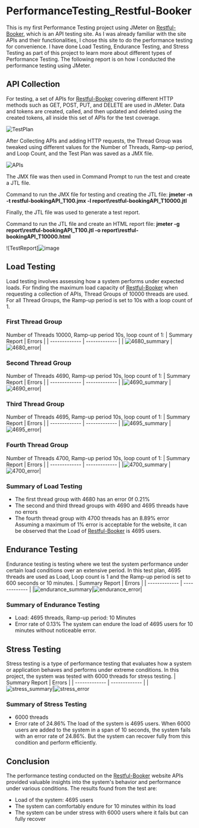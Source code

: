 # PerformanceTesting_Restful-Booker
This is my first Performance Testing project using JMeter on [Restful-Booker](http://restful-booker.herokuapp.com/), which is an API testing site. 
As I was already familiar with the site APIs and their functionalities, I chose this site to do the performance testing for convenience. 
I have done Load Testing, Endurance Testing, and Stress Testing as part of this project to learn more about different types of Performance Testing. 
The following report is on how I conducted the performance testing using JMeter.

## API Collection
For testing, a set of APIs for [Restful-Booker](http://restful-booker.herokuapp.com/) covering different HTTP methods such as GET, POST, PUT, and DELETE are used in JMeter.
Data and tokens are created, called, and then updated and deleted using the created tokens, all inside this set of APIs for the test coverage.

![TestPlan](https://github.com/salekinraju/PerformanceTesting_Restful-Booker/assets/58147883/8db9f81f-de42-4be3-b2e6-2d82cddbc0c8)

After Collecting APIs and adding HTTP requests, the Thread Group was tweaked using different values for the Number of Threads, Ramp-up period, and Loop Count, and the Test Plan was saved as a JMX file.


![APIs](https://github.com/salekinraju/PerformanceTesting_Restful-Booker/assets/58147883/b5d0d24b-e3d4-4ec8-9d5f-84de0d02bece)

The JMX file was then used in Command Prompt to run the test and create a JTL file. 

Command to run the JMX file for testing and creating the JTL file: **jmeter -n -t restful-bookingAPI_T100.jmx -l report\restful-bookingAPI_T10000.jtl**

Finally, the JTL file was used to generate a test report.

Command to run the JTL file and create an HTML report file: **jmeter -g report\restful-bookingAPI_T100.jtl -o report\restful-bookingAPI_T10000.html**


![TestReport]![image](https://github.com/user-attachments/assets/0a17b6f7-0d27-4465-83e4-9f10291495b1)


## Load Testing
Load testing involves assessing how a system performs under expected loads. For finding the maximum load capacity of [Restful-Booker](http://restful-booker.herokuapp.com/) when requesting a collection of APIs, Thread Groups of 10000 threads are used. 
For all Thread Groups, the Ramp-up period is set to 10s with a loop count of 1.

### First Thread Group
Number of Threads 10000, Ramp-up period 10s, loop count of 1:
| Summary Report | Errors |
| ------------- | ------------- |
|  ![4680_summary](https://github.com/salekinraju/PerformanceTesting_Restful-Booker/assets/58147883/397e7646-7d5c-4911-b08f-a5cfc19406f5) |![4680_error](https://github.com/salekinraju/PerformanceTesting_Restful-Booker/assets/58147883/f8481f53-435c-4447-80ba-42467a3265aa)|

### Second Thread Group
Number of Threads 4690, Ramp-up period 10s, loop count of 1:
| Summary Report | Errors |
| ------------- | ------------- |
|![4690_summary](https://github.com/salekinraju/PerformanceTesting_Restful-Booker/assets/58147883/7842cfbe-e7ce-49f2-86cc-5126933a2c09) |![4690_error](https://github.com/salekinraju/PerformanceTesting_Restful-Booker/assets/58147883/40ed3a4d-dea8-4b50-9add-3e2f41ec6f6e)|

### Third Thread Group
Number of Threads 4695, Ramp-up period 10s, loop count of 1:
| Summary Report | Errors |
| ------------- | ------------- |
|![4695_summary](https://github.com/salekinraju/PerformanceTesting_Restful-Booker/assets/58147883/e5b3cc0e-85b2-426b-8b3a-76c6def85558) |![4695_error](https://github.com/salekinraju/PerformanceTesting_Restful-Booker/assets/58147883/0f3e4dbb-7d0f-4cca-9b9a-dab08d7dbbd9)|

### Fourth Thread Group
Number of Threads 4700, Ramp-up period 10s, loop count of 1:
| Summary Report | Errors |
| ------------- | ------------- |
|![4700_summary](https://github.com/salekinraju/PerformanceTesting_Restful-Booker/assets/58147883/39c40fb6-6bba-4f73-883a-fc9354f90725) |![4700_error](https://github.com/salekinraju/PerformanceTesting_Restful-Booker/assets/58147883/cfc14094-6eaa-4c86-b15e-797d7224259c)|

### Summary of Load Testing
* The first thread group with 4680 has an error 0f 0.21%
* The second and third thread groups with 4690 and 4695 threads have no errors
* The fourth thread group with 4700 threads has an 8.89% error
Assuming a maximum of 1% error is acceptable for the website, it can be observed that the Load of [Restful-Booker](http://restful-booker.herokuapp.com/) is 4695 users.

## Endurance Testing
Endurance testing is testing where we test the system performance under certain load conditions over an extensive period. In this test plan, 4695 threads are used as Load, Loop count is 1 and the Ramp-up period is set to 600 seconds or 10 minutes. 
| Summary Report | Errors |
| ------------- | ------------- |
|![endurance_summary](https://github.com/salekinraju/PerformanceTesting_Restful-Booker/assets/58147883/d8d6d444-b027-4eb5-8762-b3a4649dba88)|![endurance_error](https://github.com/salekinraju/PerformanceTesting_Restful-Booker/assets/58147883/ddad1bd2-646f-428b-8426-26031f4f6d73)|

### Summary of Endurance Testing
* Load: 4695 threads, Ramp-up period: 10 Minutes
* Error rate of 0.13%
The system can endure the load of 4695 users for 10 minutes without noticeable error.

## Stress Testing
Stress testing is a type of performance testing that evaluates how a system or application behaves and performs under extreme conditions. In this project, the system was tested with 6000 threads for stress testing. 
| Summary Report | Errors |
| ------------- | ------------- |
|![stress_summary](https://github.com/salekinraju/PerformanceTesting_Restful-Booker/assets/58147883/11f4297f-f3ab-4548-a696-837e1e64b005)|![stress_error](https://github.com/salekinraju/PerformanceTesting_Restful-Booker/assets/58147883/311a2d39-0573-4b19-953e-55467e104aa3)

### Summary of Stress Testing
* 6000 threads
* Error rate of 24.86%
The load of the system is 4695 users. When 6000 users are added to the system in a span of 10 seconds, the system fails with an error rate of 24.86%. But the system can recover fully from this condition and perform efficiently.

## Conclusion
The performance testing conducted on the [Restful-Booker](http://restful-booker.herokuapp.com/) website APIs provided valuable insights into the system's behavior and performance under various conditions. The results found from the test are:
* Load of the system: 4695 users
* The system can comfortably endure for 10 minutes within its load
* The system can be under stress with 6000 users where it fails but can fully recover
